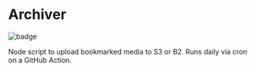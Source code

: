 # Archiver

![badge](https://action-badges.now.sh/fourjuaneight/archiver)

Node script to upload bookmarked media to S3 or B2. Runs daily via cron on a GitHub Action.
